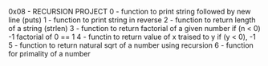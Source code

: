 0x08 - RECURSION PROJECT
0 - function to print string followed by new line (puts)
1 - function to print string in reverse
2 - function to return length of a string (strlen)
3 - function to return factorial of a given number
	if (n < 0) -1
	factorial of 0 == 1
4 - functin to return value of x traised to y
	if (y < 0), -1
5 - function to return natural sqrt of a number using recursion
6 - function for primality of a number
